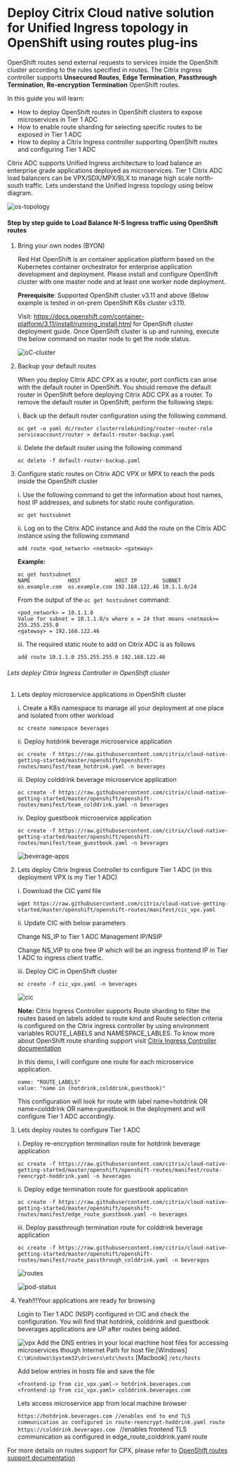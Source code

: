 # Deploy Citrix Cloud native solution for Unified Ingress topology in OpenShift using routes plug-ins

OpenShift routes send external requests to services inside the OpenShift cluster according to the rules specified in routes.
The Citrix ingress controller supports  **Unsecured Routes**, **Edge Termination**, **Passthrough Termination**, **Re-encryption Termination** OpenShift routes.

In this guide you will learn:
* How to deploy OpenShift routes in OpenShift clusters to expose microservices in Tier 1 ADC
* How to enable route sharding for selecting specific routes to be exposed in Tier 1 ADC
* How to deploy a Citrix Ingress controller supporting OpenShift routes and configuring Tier 1 ADC

Citrix ADC supports Unified Ingress architecture to load balance an enterprise grade applications deployed as microservices. Tier 1 Citrix ADC load balancers can be VPX/SDX/MPX/BLX to manage high scale north-south traffic. Lets understand the Unified Ingress topology using below diagram.

![os-topology](images/os-topology.PNG)


#### Step by step guide to Load Balance N-S Ingress traffic using OpenShift routes

1.	Bring your own nodes (BYON)

    Red Hat OpenShift is an container application platform based on the Kubernetes container orchestrator for enterprise application development and deployment. Please install and configure OpenShift cluster with one master node and at least one worker node deployment.
 
    **Prerequisite**: Supported OpenShift cluster v3.11 and above (Below example is tested in on-prem OpenShift K8s cluster v3.11).

    Visit: https://docs.openshift.com/container-platform/3.11/install/running_install.html for OpenShift cluster deployment guide.
    Once OpenShift cluster is up and running, execute the below command on master node to get the node status.
    
    ![oC-cluster](images/oc-cluster.PNG)

2.  Backup your default routes
    
    When you deploy Citrix ADC CPX as a router, port conflicts can arise with the default router in OpenShift. You should remove the default router in OpenShift before deploying Citrix ADC CPX as a router. To remove the default router in OpenShift, perform the following steps:
    
    i. Back up the default router configuration using the following command.
    ```
    oc get -o yaml dc/router clusterrolebinding/router-router-role serviceaccount/router > default-router-backup.yaml
    ```
    ii. Delete the default router using the following command
    ```    
    oc delete -f default-router-backup.yaml
    ```

3. Configure static routes on Citrix ADC VPX or MPX to reach the pods inside the OpenShift cluster

    i. Use the following command to get the information about host names, host IP addresses, and subnets for static route configuration.
    ```
    oc get hostsubnet
    ```

    ii. Log on to the Citrix ADC instance and Add the route on the Citrix ADC instance using the following command
    ```
    add route <pod_network> <netmask> <gateway>
    ```

    **Example:**
    ```
    oc get hostsubnet
    NAME            HOST           HOST IP        SUBNET
    os.example.com  os.example.com 192.168.122.46 10.1.1.0/24
    ```
        
    From the output of the ``oc get hostsubnet`` command:
    ```
    <pod_network> = 10.1.1.0
    Value for subnet = 10.1.1.0/x where x = 24 that means <netmask>= 255.255.255.0
    <gateway> = 192.168.122.46
    ```

    iii. The required static route to add on Citrix ADC is as follows
    ```
    add route 10.1.1.0 255.255.255.0 192.168.122.46
    ```

###### Lets deploy Citrix Ingress Controller in OpenShift cluster

1. Lets deploy microservice applications in OpenShift cluster

    i. Create a K8s namespace to manage all your deployment at one place and isolated from other workload
    ```
    oc create namespace beverages
    ```

    ii. Deploy hotdrink beverage microservice application
    ```
    oc create -f https://raw.githubusercontent.com/citrix/cloud-native-getting-started/master/openshift/openshift-routes/manifest/team_hotdrink.yaml -n beverages
    ```
    
    iii. Deploy colddrink beverage microservice application
    ```
    oc create -f https://raw.githubusercontent.com/citrix/cloud-native-getting-started/master/openshift/openshift-routes/manifest/team_colddrink.yaml -n beverages
    ```
    
    iv. Deploy guestbook microservice application
    ```    
    oc create -f https://raw.githubusercontent.com/citrix/cloud-native-getting-started/master/openshift/openshift-routes/manifest/team_guestbook.yaml -n beverages
    ```

    ![beverage-apps](images/beverage-apps.PNG)

2. Lets deploy Citrix Ingress Controller to configure Tier 1 ADC (in this deployment VPX is my Tier 1 ADC)

    i. Download the CIC yaml file
    ```     
    wget https://raw.githubusercontent.com/citrix/cloud-native-getting-started/master/openshift/openshift-routes/manifest/cic_vpx.yaml
    ```

    ii. Update CIC with below parameters

    Change NS_IP to Tier 1 ADC Management IP/NSIP

    Change NS_VIP to one free IP which will be an ingress frontend IP in Tier 1 ADC to ingress client traffic.

    iii. Deploy CIC in OpenShift cluster
    ```
    oc create -f cic_vpx.yaml -n beverages
    ```
    ![cic](images/cic.PNG)

    **Note:** Citrix Ingress Controller supports Route sharding to filter the routes based on labels added to route kind and Route selection criteria is configured on the Citrix ingress controller by using environment variables ROUTE_LABELS and NAMESPACE_LABLES. To know more about OpenShift route sharding support visit [Citrix Ingress Controller documentation](https://github.com/citrix/citrix-k8s-ingress-controller/blob/master/docs/deploy/deploy-openshift-sharding.md)

    In this demo, I will configure one route for each microservice application.
    ```      
    name: "ROUTE_LABELS"
    value: "name in (hotdrink,colddrink,guestbook)"
    ```

    This configuration will look for route with label name=hotdrink OR name=colddrink OR name=guestbook in the deployment and will configure Tier 1 ADC accordingly.

3. Lets deploy routes to configure Tier 1 ADC

    i. Deploy re-encryption termination route for hotdrink beverage application
    ```
    oc create -f https://raw.githubusercontent.com/citrix/cloud-native-getting-started/master/openshift/openshift-routes/manifest/route-reencrypt-hoddrink.yaml -n beverages
    ```

    ii. Deploy edge termination route for guestbook application
    ```
    oc create -f https://raw.githubusercontent.com/citrix/cloud-native-getting-started/master/openshift/openshift-routes/manifest/edge_route_guestbook.yaml -n beverages
    ```
    iii. Deploy passthrough termination route for colddrink beverage application
    ```
    oc create -f https://raw.githubusercontent.com/citrix/cloud-native-getting-started/master/openshift/openshift-routes/manifest/route_passthrough_colddrink.yaml -n beverages
    ```
    ![routes](images/routes.PNG)

    ![pod-status](images/pod-status.PNG)

4. Yeah!!!Your applications are ready for browsing

    Login to Tier 1 ADC (NSIP) configured in CIC and check the configuration. You will find that hotdrink, colddrink and guestbook beverages applications are UP after routes being added.

    ![vpx](images/vpx.PNG)
    Add the DNS entries in your local machine host files for accessing microservices though Internet
    Path for host file:[Windows] ``C:\Windows\System32\drivers\etc\hosts`` [Macbook] ``/etc/hosts``
    
    Add below entries in hosts file and save the file
    ```
    <frontend-ip from cic_vpx.yaml-> hotdrink.beverages.com 
    <frontend-ip from cic_vpx.yaml> colddrink.beverages.com
    ```
    Lets access microservice app from local machine browser

    ``https://hotdrink.beverages.com //enables end to end TLS communication as configured in route-reencrypt-hoddrink.yaml route
      https://colddrink.beverages.com `` //enables frontend TLS communication as configured in edge_route_colddrink.yaml route 

For more details on routes support for CPX, please refer to [OpenShift routes support documentation](https://github.com/citrix/citrix-k8s-ingress-controller/tree/master/deployment/openshift)